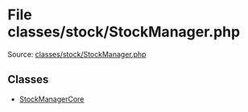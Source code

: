 File classes/stock/StockManager.php
=========
Source: [classes/stock/StockManager.php](https://github.com/PrestaShop/PrestaShop/blob/1.6.1.1/classes/stock/StockManager.php)


Classes
-------

* [StockManagerCore](class.StockManagerCore)

